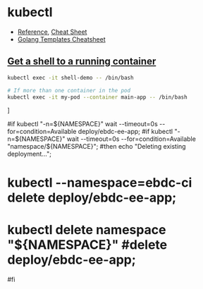 # kubectl

* [Reference](https://kubernetes.io/docs/reference/generated/kubectl/kubectl-commands), [Cheat Sheet](https://kubernetes.io/docs/reference/kubectl/cheatsheet/)
* [Golang Templates Cheatsheet](https://curtisvermeeren.github.io/2017/09/14/Golang-Templates-Cheatsheet)

## [Get a shell to a running container](https://kubernetes.io/docs/tasks/debug-application-cluster/get-shell-running-container/)

```bash
kubectl exec -it shell-demo -- /bin/bash

# If more than one container in the pod
kubectl exec -it my-pod --container main-app -- /bin/bash
```
]



#if kubectl "-n=${NAMESPACE}" wait --timeout=0s --for=condition=Available deploy/ebdc-ee-app;
#if kubectl "-n=${NAMESPACE}" wait --timeout=0s --for=condition=Available "namespace/${NAMESPACE}";
#then echo "Deleting existing deployment...";
#    kubectl --namespace=ebdc-ci delete deploy/ebdc-ee-app;
#    kubectl delete namespace "${NAMESPACE}" #delete deploy/ebdc-ee-app;
#fi
